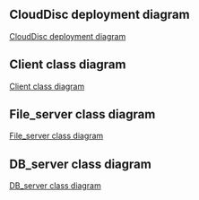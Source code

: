 ## CloudDisc deployment diagram
[CloudDisc deployment diagram](https://github.com/NewRecon/CloudDisk_/assets/104035907/ae1076e7-a7f6-45ec-84f4-bc707fbc2f3d)

## Client class diagram
[Client class diagram](https://github.com/NewRecon/CloudDisk_/assets/104035907/0752433e-d792-4091-8f24-31b3d66049ff)

## File_server class diagram
[File_server class diagram](https://github.com/NewRecon/CloudDisk_/assets/104035907/4d0674d1-d6d0-45f6-91e3-b9e7ef918b27)

## DB_server class diagram
[DB_server class diagram](https://github.com/NewRecon/CloudDisk_/assets/104035907/8b0ce4c8-d56f-4625-b650-96320219afb4)
